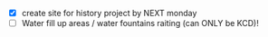 - [x] create site for history project by NEXT monday
- [ ] Water fill up areas / water fountains raiting (can ONLY be KCD)!
